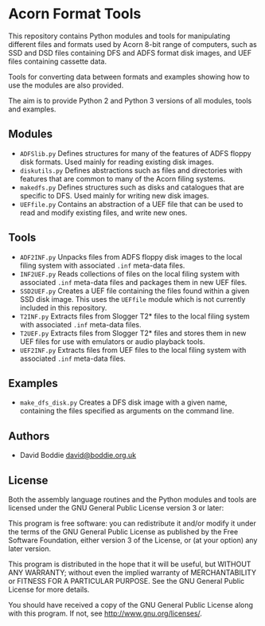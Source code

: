Acorn Format Tools
==================

This repository contains Python modules and tools for manipulating different
files and formats used by Acorn 8-bit range of computers, such as SSD and DSD
files containing DFS and ADFS format disk images, and UEF files containing
cassette data.

Tools for converting data between formats and examples showing how to use the
modules are also provided.

The aim is to provide Python 2 and Python 3 versions of all modules, tools
and examples.


Modules
-------

* `ADFSlib.py`
  Defines structures for many of the features of ADFS floppy disk formats.
  Used mainly for reading existing disk images.
* `diskutils.py`
  Defines abstractions such as files and directories with features that are
  common to many of the Acorn filing systems.
* `makedfs.py`
  Defines structures such as disks and catalogues that are specific to DFS.
  Used mainly for writing new disk images.
* `UEFfile.py`
  Contains an abstraction of a UEF file that can be used to read and modify
  existing files, and write new ones.


Tools
-----

* `ADF2INF.py`
  Unpacks files from ADFS floppy disk images to the local filing system with
  associated `.inf` meta-data files.
* `INF2UEF.py`
  Reads collections of files on the local filing system with associated `.inf`
  meta-data files and packages them in new UEF files.
* `SSD2UEF.py`
  Creates a UEF file containing the files found within a given SSD disk image.
  This uses the `UEFfile` module which is not currently included in this
  repository.
* `T2INF.py`
  Extracts files from Slogger T2* files to the local filing system with
  associated `.inf` meta-data files.
* `T2UEF.py`
  Extracts files from Slogger T2* files and stores them in new UEF files for
  use with emulators or audio playback tools.
* `UEF2INF.py`
  Extracts files from UEF files to the local filing system with associated
  `.inf` meta-data files.


Examples
--------

* `make_dfs_disk.py`
  Creates a DFS disk image with a given name, containing the files specified
  as arguments on the command line.


Authors
-------

* David Boddie <david@boddie.org.uk>

License
-------


Both the assembly language routines and the Python modules and tools are
licensed under the GNU General Public License version 3 or later:

  This program is free software: you can redistribute it and/or modify
  it under the terms of the GNU General Public License as published by
  the Free Software Foundation, either version 3 of the License, or
  (at your option) any later version.

  This program is distributed in the hope that it will be useful,
  but WITHOUT ANY WARRANTY; without even the implied warranty of
  MERCHANTABILITY or FITNESS FOR A PARTICULAR PURPOSE.  See the
  GNU General Public License for more details.

  You should have received a copy of the GNU General Public License
  along with this program.  If not, see <http://www.gnu.org/licenses/>.

